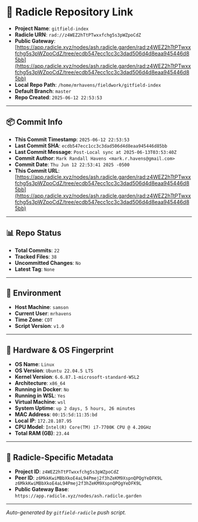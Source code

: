 # 🔗 Radicle Repository Link

- **Project Name**: `gitfield-index`
- **Radicle URN**: `rad://z4WEZ2hTtPTwxxfchg5s3pWZpoCdZ`
- **Public Gateway**: [https://app.radicle.xyz/nodes/ash.radicle.garden/rad:z4WEZ2hTtPTwxxfchg5s3pWZpoCdZ/tree/ecdb547ecc1cc3c3dad506d4d8eaa945446d85bb](https://app.radicle.xyz/nodes/ash.radicle.garden/rad:z4WEZ2hTtPTwxxfchg5s3pWZpoCdZ/tree/ecdb547ecc1cc3c3dad506d4d8eaa945446d85bb)
- **Local Repo Path**: `/home/mrhavens/fieldwork/gitfield-index`
- **Default Branch**: `master`
- **Repo Created**: `2025-06-12 22:53:53`

---

## 📦 Commit Info

- **This Commit Timestamp**: `2025-06-12 22:53:53`
- **Last Commit SHA**: `ecdb547ecc1cc3c3dad506d4d8eaa945446d85bb`
- **Last Commit Message**: `Post-Local sync at 2025-06-13T03:53:40Z`
- **Commit Author**: `Mark Randall Havens <mark.r.havens@gmail.com>`
- **Commit Date**: `Thu Jun 12 22:53:41 2025 -0500`
- **This Commit URL**: [https://app.radicle.xyz/nodes/ash.radicle.garden/rad:z4WEZ2hTtPTwxxfchg5s3pWZpoCdZ/tree/ecdb547ecc1cc3c3dad506d4d8eaa945446d85bb](https://app.radicle.xyz/nodes/ash.radicle.garden/rad:z4WEZ2hTtPTwxxfchg5s3pWZpoCdZ/tree/ecdb547ecc1cc3c3dad506d4d8eaa945446d85bb)

---

## 📊 Repo Status

- **Total Commits**: `22`
- **Tracked Files**: `38`
- **Uncommitted Changes**: `No`
- **Latest Tag**: `None`

---

## 🧭 Environment

- **Host Machine**: `samson`
- **Current User**: `mrhavens`
- **Time Zone**: `CDT`
- **Script Version**: `v1.0`

---

## 🧬 Hardware & OS Fingerprint

- **OS Name**: `Linux`
- **OS Version**: `Ubuntu 22.04.5 LTS`
- **Kernel Version**: `6.6.87.1-microsoft-standard-WSL2`
- **Architecture**: `x86_64`
- **Running in Docker**: `No`
- **Running in WSL**: `Yes`
- **Virtual Machine**: `wsl`
- **System Uptime**: `up 2 days, 5 hours, 26 minutes`
- **MAC Address**: `00:15:5d:11:35:bd`
- **Local IP**: `172.28.107.95`
- **CPU Model**: `Intel(R) Core(TM) i7-7700K CPU @ 4.20GHz`
- **Total RAM (GB)**: `23.44`

---

## 🌱 Radicle-Specific Metadata

- **Project ID**: `z4WEZ2hTtPTwxxfchg5s3pWZpoCdZ`
- **Peer ID**: `z6MkkKwiMBbXkoE4aL94Pmej2f3hZeKM9XspnQPQgYeDFK9L
z6MkkKwiMBbXkoE4aL94Pmej2f3hZeKM9XspnQPQgYeDFK9L`
- **Public Gateway Base**: `https://app.radicle.xyz/nodes/ash.radicle.garden`

---

_Auto-generated by `gitfield-radicle` push script._
